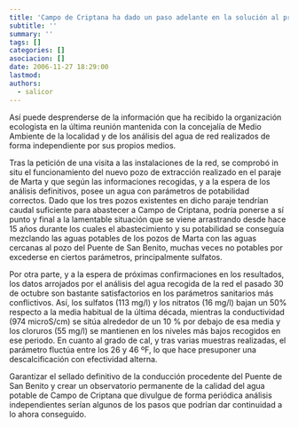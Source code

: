 ```yaml
---
title: 'Campo de Criptana ha dado un paso adelante en la solución al problema de sus aguas potables'
subtitle: ''
summary: ''
tags: []
categories: []
asociacion: []
date: 2006-11-27 18:29:00
lastmod:
authors: 
  - salicor
---
```


Así puede desprenderse de la información que ha recibido la organización ecologista en la última reunión mantenida con la concejalía de Medio Ambiente de la localidad y de los análisis del agua de red realizados de forma independiente por sus propios medios.

Tras la petición de una visita a las instalaciones de la red, se comprobó in situ el funcionamiento del nuevo pozo de extracción realizado en el paraje de Marta y que según las informaciones recogidas, y a la espera de los análisis definitivos, posee un agua con parámetros de potabilidad correctos. Dado que los tres pozos existentes en dicho paraje tendrían caudal suficiente para abastecer a Campo de Criptana, podría ponerse a sí punto y final a la lamentable situación que se viene arrastrando desde hace 15 años durante los cuales el abastecimiento y su potabilidad se conseguía mezclando las aguas potables de los pozos de Marta con las aguas cercanas al pozo del Puente de San Benito, muchas veces no potables por excederse en ciertos parámetros, principalmente sulfatos.

Por otra parte, y a la espera de próximas confirmaciones en los resultados, los datos arrojados por el análisis del agua recogida de la red el pasado 30 de octubre son bastante satisfactorios en los parámetros sanitarios más conflictivos. Así, los sulfatos (113 mg/l) y los nitratos (16 mg/l) bajan un 50% respecto a la media habitual de la última década, mientras la conductividad (974 microS/cm) se sitúa alrededor de un 10 % por debajo de esa media y los cloruros (55 mg/l) se mantienen en los niveles más bajos recogidos en ese periodo. En cuanto al grado de cal, y tras varias muestras realizadas, el parámetro fluctúa entre los 26 y 46 ºF, lo que hace presuponer una descalcificación con efectividad alterna.

Garantizar el sellado definitivo de la conducción procedente del Puente de San Benito y crear un observatorio permanente de la calidad del agua potable de Campo de Criptana que divulgue de forma periódica análisis independientes serían algunos de los pasos que podrían dar continuidad a lo ahora conseguido.

